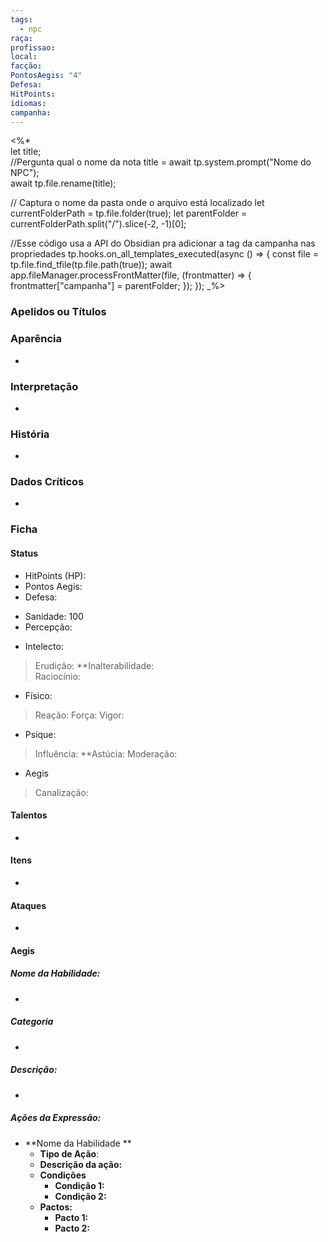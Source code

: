 ```yaml
---
tags:
  - npc
raça: 
profissao: 
local: 
facção: 
PontosAegis: "4"
Defesa: 
HitPoints: 
idiomas: 
campanha:
---
```

<%*  
let title;  
//Pergunta qual o nome da nota
title = await tp.system.prompt("Nome do NPC");  
await tp.file.rename(title);


// Captura o nome da pasta onde o arquivo está localizado
let currentFolderPath = tp.file.folder(true);
let parentFolder = currentFolderPath.split("/").slice(-2, -1)[0];

//Esse código usa a API do Obsidian pra adicionar a tag da campanha nas propriedades
	 tp.hooks.on_all_templates_executed(async () => {
	  const file = tp.file.find_tfile(tp.file.path(true));
	  await app.fileManager.processFrontMatter(file, (frontmatter) => {
    frontmatter["campanha"] = parentFolder;
	  });
	});
_%>

###  Apelidos ou Títulos


### Aparência
- 

### Interpretação
- 

### História
- 

### Dados Críticos
- 

### Ficha

#### Status
 
 - HitPoints (HP): 
- Pontos Aegis: 
- Defesa: 
* Sanidade: 100
* Percepção:  

 - Intelecto:
> Erudição: 
> **Inalterabilidade:  
> Raciocínio: 

* Físico:
>Reação: 
>Força: 
>Vigor: 

* Psique:
>Influência: 
>**Astúcia:
>Moderação: 

- Aegis
>Canalização: 

#### Talentos
- 
#### Itens
- 
#### Ataques
- 
#### Aegis

##### Nome da Habilidade: 
- 
##### Categoria 
- 
##### Descrição:
- 
##### Ações da Expressão:

- **Nome da Habilidade **
	- **Tipo de Ação**:
	- **Descrição da ação:**
	- **Condições**
		- **Condição 1:**
		- **Condição 2:**
	- **Pactos:**
		- **Pacto 1:**
		- **Pacto 2:**
